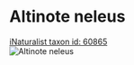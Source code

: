 
Altinote neleus
===============
  
[iNaturalist taxon id: 60865](https://www.inaturalist.org/taxa/60865)  
![Altinote neleus](https://inaturalist-open-data.s3.amazonaws.com/photos/249976991/medium.jpeg)